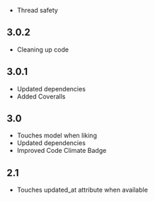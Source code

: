 * Thread safety

3.0.2
-----
* Cleaning up code

3.0.1
-----
* Updated dependencies
* Added Coveralls

3.0
---
* Touches model when liking
* Updated dependencies
* Improved Code Climate Badge

2.1
---
* Touches updated_at attribute when available
